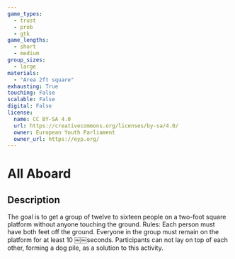 ```yaml
---
game_types:
  - trust
  - prob
  - gtk
game_lengths:
  - short
  - medium
group_sizes:
  - large
materials:
  - "Area 2ft square"
exhausting: True
touching: False
scalable: False
digital: False
license:
  name: CC BY-SA 4.0
  url: https://creativecommons.org/licenses/by-sa/4.0/
  owner: European Youth Parliament
  owner_url: https://eyp.org/
---
```

# All Aboard

## Description
The goal is to get a group of twelve to sixteen people on a two-foot square
platform without anyone touching the ground. Rules:
 Each person must have both feet off the ground.
 Everyone in the group must remain on the platform for at least 10
￼￼seconds.
 Participants can not lay on top of each other, forming a dog pile, as a
solution to this activity.
